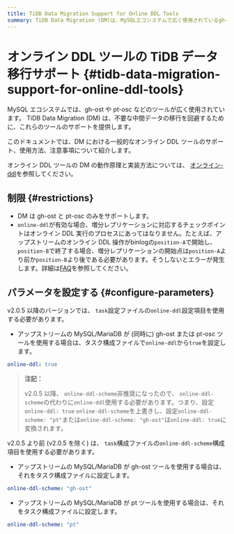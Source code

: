 ```yaml
---
title: TiDB Data Migration Support for Online DDL Tools
summary: TiDB Data Migration (DM)は、MySQLエコシステムで広く使用されているgh-ostやpt-oscなどのオンラインDDLツールをサポートしています。DMは、中間データの移行を回避するためにこれらのツールをサポートし、増分レプリケーションに対応するための制限もあります。v2.0.5以降のバージョンでは、タスク構成ファイルでonline-ddlをtrueに設定する必要があります。v2.0.5より前のバージョンでは、online-ddl-scheme構成項目を使用する必要があります。
---
```


# オンライン DDL ツールの TiDB データ移行サポート {#tidb-data-migration-support-for-online-ddl-tools}

MySQL エコシステムでは、gh-ost や pt-osc などのツールが広く使用されています。 TiDB Data Migration (DM) は、不要な中間データの移行を回避するために、これらのツールのサポートを提供します。

このドキュメントでは、DM における一般的なオンライン DDL ツールのサポート、使用方法、注意事項について紹介します。

オンライン DDL ツールの DM の動作原理と実装方法については、 [オンライン-ddl](/dm/feature-online-ddl.md)を参照してください。

## 制限 {#restrictions}

-   DM は gh-ost と pt-osc のみをサポートします。
-   `online-ddl`が有効な場合、増分レプリケーションに対応するチェックポイントはオンライン DDL 実行のプロセスにあってはなりません。たとえば、アップストリームのオンライン DDL 操作がbinlogの`position-A`で開始し、 `position-B`で終了する場合、増分レプリケーションの開始点は`position-A`より前か`position-B`より後である必要があります。そうしないとエラーが発生します。詳細は[FAQ](/dm/dm-faq.md#how-to-handle-the-error-returned-by-the-ddl-operation-related-to-the-gh-ost-table-after-online-ddl-true-is-set)を参照してください。

## パラメータを設定する {#configure-parameters}

<SimpleTab>
<div label="v2.0.5 and later">

v2.0.5 以降のバージョンでは、 `task`設定ファイルの`online-ddl`設定項目を使用する必要があります。

-   アップストリームの MySQL/MariaDB が (同時に) gh-ost または pt-osc ツールを使用する場合は、タスク構成ファイルで`online-ddl`から`true`を設定します。

```yml
online-ddl: true
```

> **注記：**
>
> v2.0.5 以降、 `online-ddl-scheme`​​非推奨になったので、 `online-ddl-scheme`の代わりに`online-ddl`使用する必要があります。つまり、設定`online-ddl: true` `online-ddl-scheme`を上書きし、設定`online-ddl-scheme: "pt"`または`online-ddl-scheme: "gh-ost"`は`online-ddl: true`に変換されます。

</div>

<div label="earlier than v2.0.5">

v2.0.5 より前 (v2.0.5 を除く) は、 `task`構成ファイルの`online-ddl-scheme`構成項目を使用する必要があります。

-   アップストリームの MySQL/MariaDB が gh-ost ツールを使用する場合は、それをタスク構成ファイルに設定します。

```yml
online-ddl-scheme: "gh-ost"
```

-   アップストリームの MySQL/MariaDB が pt ツールを使用する場合は、それをタスク構成ファイルに設定します。

```yml
online-ddl-scheme: "pt"
```

</div>
</SimpleTab>
